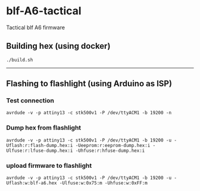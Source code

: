 # blf-A6-tactical
Tactical blf A6 firmware

## Building hex (using docker)
```
./build.sh
```
___
## Flashing to flashlight (using Arduino as ISP)
### Test connection
```
avrdude -v -p attiny13 -c stk500v1 -P /dev/ttyACM1 -b 19200 -n
```

### Dump hex from flashlight
```
avrdude -v -p attiny13 -c stk500v1 -P /dev/ttyACM1 -b 19200 -u -Uflash:r:flash-dump.hex:i -Ueeprom:r:eeprom-dump.hex:i -Ulfuse:r:lfuse-dump.hex:i -Uhfuse:r:hfuse-dump.hex:i
```

### upload firmware to flashlight
```
avrdude -v -p attiny13 -c stk500v1 -P /dev/ttyACM1 -b 19200 -u -Uflash:w:blf-a6.hex -Ulfuse:w:0x75:m -Uhfuse:w:0xFF:m
```
